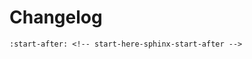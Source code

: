 # Changelog

```{include} ../../CHANGELOG.md
:start-after: <!-- start-here-sphinx-start-after -->
```
